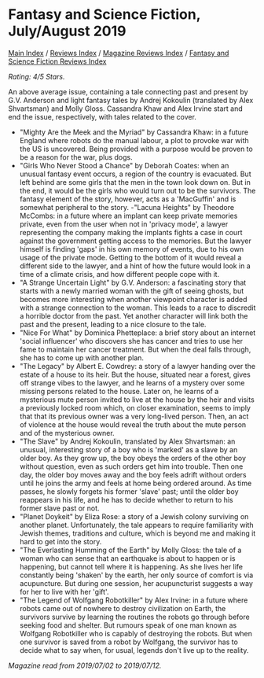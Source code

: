 # Fantasy and Science Fiction, July/August 2019

[Main Index](../../../README.md) / [Reviews Index](../../README.md) / [Magazine Reviews Index](../README.md) / [Fantasy and Science Fiction Reviews Index](README.md)

*Rating: 4/5 Stars.*

An above average issue, containing a tale connecting past and present by G.V. Anderson and light fantasy tales by Andrej Kokoulin (translated by Alex Shvartsman) and Molly Gloss. Cassandra Khaw and Alex Irvine start and end the issue, respectively, with tales related to the cover.

- "Mighty Are the Meek and the Myriad" by Cassandra Khaw: in a future England where robots do the manual labour, a plot to provoke war with the US is uncovered. Being provided with a purpose would be proven to be a reason for the war, plus dogs.
- "Girls Who Never Stood a Chance" by Deborah Coates: when an unusual fantasy event occurs, a region of the country is evacuated. But left behind are some girls that the men in the town look down on. But in the end, it would be the girls who would turn out to be the survivors. The fantasy element of the story, however, acts as a 'MacGuffin' and is somewhat peripheral to the story.
-"Lacuna Heights" by Theodore McCombs: in a future where an implant can keep private memories private, even from the user when not in 'privacy mode', a lawyer representing the company making the implants fights a case in court against the government getting access to the memories. But the lawyer himself is finding 'gaps' in his own memory of events, due to his own usage of the private mode. Getting to the bottom of it would reveal a different side to the lawyer, and a hint of how the future would look in a time of a climate crisis, and how different people cope with it.
- "A Strange Uncertain Light" by G.V. Anderson: a fascinating story that starts with a newly married woman with the gift of seeing ghosts, but becomes more interesting when another viewpoint character is added with a strange connection to the woman. This leads to a race to discredit a horrible doctor from the past. Yet another character will link both the past and the present, leading to a nice closure to the tale.
- "Nice For What" by Dominica Phetteplace: a brief story about an internet 'social influencer' who discovers she has cancer and tries to use her fame to maintain her cancer treatment. But when the deal falls through, she has to come up with another plan.
- "The Legacy" by Albert E. Cowdrey: a story of a lawyer handing over the estate of a house to its heir. But the house, situated near a forest, gives off strange vibes to the lawyer, and he learns of a mystery over some missing persons related to the house. Later on, he learns of a mysterious mute person invited to live at the house by the heir and visits a previously locked room which, on closer examination, seems to imply that that its previous owner was a very long-lived person. Then, an act of violence at the house would reveal the truth about the mute person and of the mysterious owner.
- "The Slave" by Andrej Kokoulin, translated by Alex Shvartsman: an unusual, interesting story of a boy who is 'marked' as a slave by an older boy. As they grow up, the boy obeys the orders of the other boy without question, even as such orders get him into trouble. Then one day, the older boy moves away and the boy feels adrift without orders until he joins the army and feels at home being ordered around. As time passes, he slowly forgets his former 'slave' past; until the older boy reappears in his life, and he has to decide whether to return to his former slave past or not.
- "Planet Doykeit" by Eliza Rose: a story of a Jewish colony surviving on another planet. Unfortunately, the tale appears to require familiarity with Jewish themes, traditions and culture, which is beyond me and making it hard to get into the story.
- "The Everlasting Humming of the Earth" by Molly Gloss: the tale of a woman who can sense that an earthquake is about to happen or is happening, but cannot tell where it is happening. As she lives her life constantly being 'shaken' by the earth, her only source of comfort is via acupuncture. But during one session, her acupuncturist suggests a way for her to live with her 'gift'.
- "The Legend of Wolfgang Robotkiller" by Alex Irvine: in a future where robots came out of nowhere to destroy civilization on Earth, the survivors survive by learning the routines the robots go through before seeking food and shelter. But rumours speak of one man known as Wolfgang Robotkiller who is capably of destroying the robots. But when one survivor is saved from a robot by Wolfgang, the survivor has to decide what to say when, for usual, legends don't live up to the reality.

*Magazine read from 2019/07/02 to 2019/07/12.*
